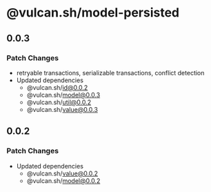 # @vulcan.sh/model-persisted

## 0.0.3

### Patch Changes

- retryable transactions, serializable transactions, conflict detection
- Updated dependencies
  - @vulcan.sh/id@0.0.2
  - @vulcan.sh/model@0.0.3
  - @vulcan.sh/util@0.0.2
  - @vulcan.sh/value@0.0.3

## 0.0.2

### Patch Changes

- Updated dependencies
  - @vulcan.sh/value@0.0.2
  - @vulcan.sh/model@0.0.2
